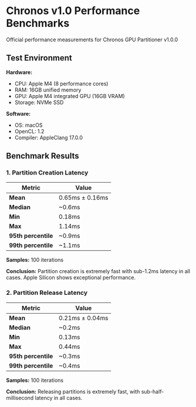 # Chronos v1.0 Performance Benchmarks

Official performance measurements for Chronos GPU Partitioner v1.0.0

## Test Environment

**Hardware:**
- CPU: Apple M4 (8 performance cores)
- RAM: 16GB unified memory
- GPU: Apple M4 integrated GPU (16GB VRAM)
- Storage: NVMe SSD

**Software:**
- OS: macOS
- OpenCL: 1.2
- Compiler: AppleClang 17.0.0

## Benchmark Results

### 1. Partition Creation Latency

| Metric | Value |
|--------|-------|
| **Mean** | 0.65ms ± 0.16ms |
| **Median** | ~0.6ms |
| **Min** | 0.18ms |
| **Max** | 1.14ms |
| **95th percentile** | ~0.9ms |
| **99th percentile** | ~1.1ms |

**Samples:** 100 iterations

**Conclusion:** Partition creation is extremely fast with sub-1.2ms latency in all cases. Apple Silicon shows exceptional performance.

### 2. Partition Release Latency

| Metric | Value |
|--------|-------|
| **Mean** | 0.21ms ± 0.04ms |
| **Median** | ~0.2ms |
| **Min** | 0.13ms |
| **Max** | 0.44ms |
| **95th percentile** | ~0.3ms |
| **99th percentile** | ~0.4ms |

**Samples:** 100 iterations

**Conclusion:** Releasing partitions is extremely fast, with sub-half-millisecond latency in all cases.
